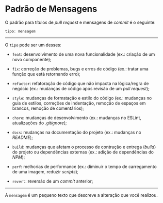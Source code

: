 # Padrão de Mensagens
O padrão para títulos de _pull request_ e mensagens de _commit_ é o seguinte:

```
tipo: mensagem
```

---

O `tipo` pode ser um desses:

- `feat`: desenvolvimento de uma nova funcionalidade (ex.: criação de um novo componente);

- `fix`: correção de problemas, bugs e erros de código (ex.: tratar uma função que está retornando erro);

- `refactor`: refatoração de código que não impacta na lógica/regra de negócio (ex.: mudanças de código após revisão de um _pull request_);

- `style`: mudanças de formatação e estilo do código (ex.: mudanças no guia de estilos, correções de indentação, remoção de espaços em brancos, remoção de comentários);

- `chore`: mudanças de desenvolvimento (ex.: mudanças no ESLint, atualizações do _.gitignore_);

- `docs`: mudanças na documentação do projeto (ex.: mudanças no _README_);

- `build`: mudanças que afetam o processo de contrução e entrega (_build_) do projeto ou dependências externas (ex.: adição de dependências do _NPM_);

- `perf`: melhorias de performance (ex.: diminuir o tempo de carregamento de uma imagem, reduzir _scripts_);

- `revert`: reversão de um _commit_ anterior;

---

A `mensagem` é um pequeno texto que descreve a alteração que você realizou.
